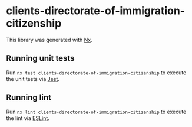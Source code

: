 <!-- gitbook-ignore -->

# clients-directorate-of-immigration-citizenship

This library was generated with [Nx](https://nx.dev).

## Running unit tests

Run `nx test clients-directorate-of-immigration-citizenship` to execute the unit tests via [Jest](https://jestjs.io).

## Running lint

Run `nx lint clients-directorate-of-immigration-citizenship` to execute the lint via [ESLint](https://eslint.org/).
